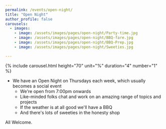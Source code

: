 ```yaml
---
permalink: /events/open-night/
title: "Open Night"
author_profile: false
carousels:
  - images: 
    - image: /assets/images/pages/open-night/Party-time.jpg
    - image: /assets/images/pages/open-night/BBQ-fare.jpg
    - image: /assets/images/pages/open-night/BBQ-Prep.jpg
    - image: /assets/images/pages/open-night/Sweeties.jpg

---
```

{% include carousel.html height="70" unit="%" duration="4" number="1" %}

- We have an Open Night on Thursdays each week, which usually becomes a social event
  - We're open from 7:00pm onwards
  - Like-minded folks chat and work on an amazing range of topics and projects
  - If the weather is at all good we'll have a BBQ
  - And there's lots of sweeties in the honesty shop

All Welcome.
